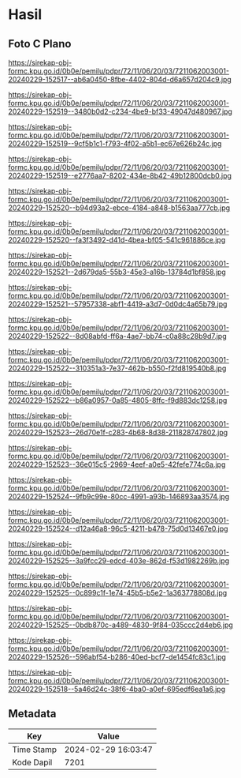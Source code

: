 # Hasil

## Foto C Plano

https://sirekap-obj-formc.kpu.go.id/0b0e/pemilu/pdpr/72/11/06/20/03/7211062003001-20240229-152517--ab6a0450-8fbe-4402-804d-d6a657d204c9.jpg

https://sirekap-obj-formc.kpu.go.id/0b0e/pemilu/pdpr/72/11/06/20/03/7211062003001-20240229-152519--3480b0d2-c234-4be9-bf33-49047d480967.jpg

https://sirekap-obj-formc.kpu.go.id/0b0e/pemilu/pdpr/72/11/06/20/03/7211062003001-20240229-152519--9cf5b1c1-f793-4f02-a5b1-ec67e626b24c.jpg

https://sirekap-obj-formc.kpu.go.id/0b0e/pemilu/pdpr/72/11/06/20/03/7211062003001-20240229-152519--e2776aa7-8202-434e-8b42-49b12800dcb0.jpg

https://sirekap-obj-formc.kpu.go.id/0b0e/pemilu/pdpr/72/11/06/20/03/7211062003001-20240229-152520--b94d93a2-ebce-4184-a848-b1563aa777cb.jpg

https://sirekap-obj-formc.kpu.go.id/0b0e/pemilu/pdpr/72/11/06/20/03/7211062003001-20240229-152520--fa3f3492-d41d-4bea-bf05-541c961886ce.jpg

https://sirekap-obj-formc.kpu.go.id/0b0e/pemilu/pdpr/72/11/06/20/03/7211062003001-20240229-152521--2d679da5-55b3-45e3-a16b-13784d1bf858.jpg

https://sirekap-obj-formc.kpu.go.id/0b0e/pemilu/pdpr/72/11/06/20/03/7211062003001-20240229-152521--57957338-abf1-4419-a3d7-0d0dc4a65b79.jpg

https://sirekap-obj-formc.kpu.go.id/0b0e/pemilu/pdpr/72/11/06/20/03/7211062003001-20240229-152522--8d08abfd-ff6a-4ae7-bb74-c0a88c28b9d7.jpg

https://sirekap-obj-formc.kpu.go.id/0b0e/pemilu/pdpr/72/11/06/20/03/7211062003001-20240229-152522--310351a3-7e37-462b-b550-f2fd819540b8.jpg

https://sirekap-obj-formc.kpu.go.id/0b0e/pemilu/pdpr/72/11/06/20/03/7211062003001-20240229-152522--b86a0957-0a85-4805-8ffc-f9d883dc1258.jpg

https://sirekap-obj-formc.kpu.go.id/0b0e/pemilu/pdpr/72/11/06/20/03/7211062003001-20240229-152523--26d70e1f-c283-4b68-8d38-211828747802.jpg

https://sirekap-obj-formc.kpu.go.id/0b0e/pemilu/pdpr/72/11/06/20/03/7211062003001-20240229-152523--36e015c5-2969-4eef-a0e5-42fefe774c6a.jpg

https://sirekap-obj-formc.kpu.go.id/0b0e/pemilu/pdpr/72/11/06/20/03/7211062003001-20240229-152524--9fb9c99e-80cc-4991-a93b-146893aa3574.jpg

https://sirekap-obj-formc.kpu.go.id/0b0e/pemilu/pdpr/72/11/06/20/03/7211062003001-20240229-152524--d12a46a8-96c5-4211-b478-75d0d13467e0.jpg

https://sirekap-obj-formc.kpu.go.id/0b0e/pemilu/pdpr/72/11/06/20/03/7211062003001-20240229-152525--3a9fcc29-edcd-403e-862d-f53d1982269b.jpg

https://sirekap-obj-formc.kpu.go.id/0b0e/pemilu/pdpr/72/11/06/20/03/7211062003001-20240229-152525--0c899c1f-1e74-45b5-b5e2-1a363778808d.jpg

https://sirekap-obj-formc.kpu.go.id/0b0e/pemilu/pdpr/72/11/06/20/03/7211062003001-20240229-152525--0bdb870c-a489-4830-9f84-035ccc2d4eb6.jpg

https://sirekap-obj-formc.kpu.go.id/0b0e/pemilu/pdpr/72/11/06/20/03/7211062003001-20240229-152526--596abf54-b286-40ed-bcf7-de1454fc83c1.jpg

https://sirekap-obj-formc.kpu.go.id/0b0e/pemilu/pdpr/72/11/06/20/03/7211062003001-20240229-152518--5a46d24c-38f6-4ba0-a0ef-695edf6ea1a6.jpg


## Metadata

| Key        | Value               |
| ---------- | ------------------- |
| Time Stamp | 2024-02-29 16:03:47 |
| Kode Dapil | 7201                |




